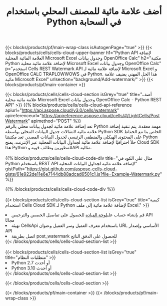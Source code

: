 ﻿---
title:  أضف علامة مائية للمصنف المحلي باستخدام Python في السحابة
description:  واجهات برمجة التطبيقات السحابية ومجموعات SDK لإضافة علامة مائية لـ Microsoft Excel وOpenOffice Calc مع Python. إضافة علامة مائية لجداول البيانات المحلية بواسطة Cells Cloud API SDK لـ Python.
---
{{< blocks/products/pf/main-wrap-class isAutogenPage="true" >}}
{{< blocks/products/cells/cells-cloud-upper-banner h1="Python API لإضافة العلامة المائية المحلية Microsoft Excel وجدول بيانات OpenOffice Calc" h2="مكتبة Python لإضافة علامة مائية محلية Microsoft Excel وجدول بيانات OpenOffice Calc" p="استخدم Cells REST Watermark API لإضافة علامة مائية لـ Microsoft Excel و OpenOffice CALC TRAPLOWWOWS في Python. هذا الحل المهني يضيف علامة مائية Microsoft Excel" urlsection="background/Add-watermark/" >}}
{{< blocks/products/pf/main-container >}}

{{< blocks/products/cells/cells-cloud-section isGrey="true" title="أضف علامة مائية محلية Microsoft Excel وجدول بيانات OpenOffice Calc - Python REST API" >}}
{{% blocks/products/cells/cells-cloud-api-reference apiurl="https://api.aspose.cloud/v3.0/cells/watermark" apireferenceurl="https://apireference.aspose.cloud/cells/#/LightCells/PostWatermark" apimethod="POST" %}}
<br/>
تعد إضافة علامة مائية لجدول بيانات محلي بالرقم Python مهمة معقدة. يتم تنفيذ إضافة علامة مائية لانتقالات جدول البيانات المحلي بواسطة Python SDK الخاص بنا مع الحفاظ على المحتوى الهيكلي والمنطقي الرئيسي لجدول البيانات المصدر. تعد مكتبتنا Python حلاً احترافيًا لإضافة علامة مائية لجداول البيانات المحلية عبر الإنترنت. يمنح Cloud SDK هذا Python للمطورين وظائف قوية وAPI مثالية.
<br/>
<br/>
{{% blocks/products/cells/cells-cloud-code-div title="مثال على الكود في Python باستخدام REST API لإضافة علامة مائية لجداول البيانات المحلية" gistPath="https://gist.github.com/aspose-cells-cloud-gists/61e922de11e6e7144db88adcad6501c1.js?file=Example-Watermark.py" %}}
  
{{% /blocks/products/cells/cells-cloud-code-div %}}
<br/>
<br/>
{{< blocks/products/cells/cells-cloud-section-list isGrey="true" title="كيفية استخدام Cells Cloud SDK لـ Python لإضافة علامة مائية إلى ملف Excel." >}}
<li> قم بإنشاء حساب على<a href="https://dashboard.aspose.cloud/">لوحة القيادة</a> للحصول على تفاصيل الحصص والترخيص API مجانًا</li>
<li>تهيئة CellsApi باستخدام معرف العميل وسر العميل وعنوان URL الأساسي وإصدار API</li>
<li>اتصل بطريقة post_watermark للحصول على الدفق الناتج</li>
{{< /blocks/products/cells/cells-cloud-section-list >}}
<br/>
<br/>
{{< blocks/products/cells/cells-cloud-section-list isGrey="true" title="متطلبات النظام" >}}
<li>Python 2.7 أو أحدث</li>
<li>Python 3.10 أو أحدث</li>
{{< /blocks/products/cells/cells-cloud-section-list >}}

{{< /blocks/products/cells/cells-cloud-section >}}

{{< /blocks/products/pf/main-container >}}
{{< /blocks/products/pf/main-wrap-class >}}
